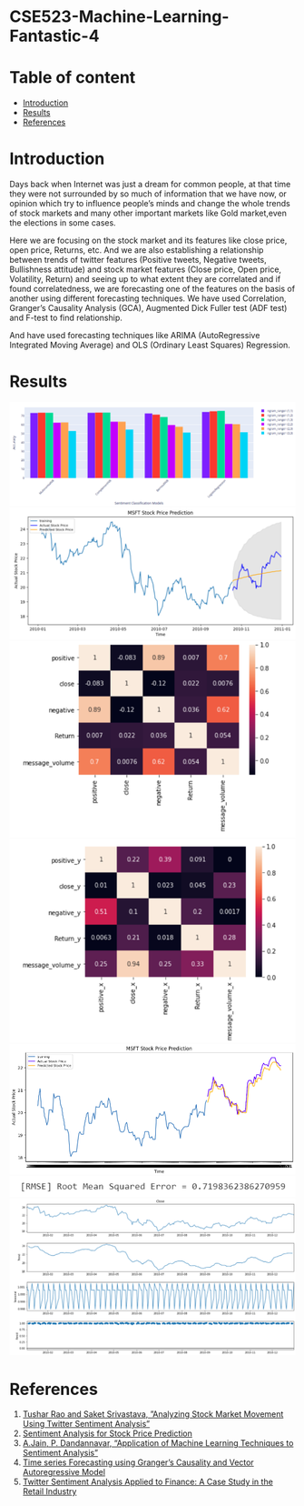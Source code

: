 # CSE523-Machine-Learning-Fantastic-4
# Table of content
- [Introduction](#Introduction)
- [Results](#Results)
- [References](#References)


# Introduction
<p>
Days back when Internet was just a dream for common people, at that time they were not surrounded by so much of information that we have now, or opinion which try to influence people’s minds and change the whole trends of stock markets and many other important markets like Gold market,even the elections in some cases. 
</p>
<p>
Here we are focusing on the stock market and its features like close price, open price, Returns, etc. And we are also establishing a relationship between trends of twitter features (Positive tweets, Negative tweets, Bullishness attitude) and stock market features (Close price, Open price, Volatility, Return) and seeing up to what extent they are correlated and if found correlatedness, we are forecasting one of the features on the basis of another using different forecasting techniques.
We have used Correlation, Granger’s Causality Analysis (GCA), Augmented Dick Fuller test (ADF test) and F-test to find relationship.
</p>
<p>
And have used forecasting techniques like ARIMA (AutoRegressive Integrated Moving Average) and OLS (Ordinary
Least Squares) Regression.
</p>

# Results
![comp](https://github.com/mrchocha/CSE523-Machine-Learning-Fantastic-4/blob/main/Results/comp.png)
![ARIMA_forecast](https://github.com/mrchocha/CSE523-Machine-Learning-Fantastic-4/blob/main/Results/ARIMA_forecast.png)
![Correlation Matrix](https://github.com/mrchocha/CSE523-Machine-Learning-Fantastic-4/blob/main/Results/Correlation_Matrix.png)
![GCA_matrix](https://github.com/mrchocha/CSE523-Machine-Learning-Fantastic-4/blob/main/Results/GCA_matrix.png)
![OLS](https://github.com/mrchocha/CSE523-Machine-Learning-Fantastic-4/blob/main/Results/OLS.png)
![RMSE_ARIMA](https://github.com/mrchocha/CSE523-Machine-Learning-Fantastic-4/blob/main/Results/RMSE_ARIMA.png)
![seasonal_decompose](https://github.com/mrchocha/CSE523-Machine-Learning-Fantastic-4/blob/main/Results/seasonal_decompose.png)


# References
1. [Tushar Rao and Saket Srivastava, ”Analyzing Stock Market Movement Using Twitter Sentiment Analysis”](http://eprints.lincoln.ac.uk/id/eprint/11274/1/ASONAM%202012.pdf)
2. [Sentiment Analysis for Stock Price Prediction](https://towardsdatascience.com/sentiment-analysis-for-stock-price-prediction-in-python-bed40c65d178)
3. [A.Jain, P. Dandannavar, “Application of Machine Learning Techniques to Sentiment Analysis”](https://sci-hub.se/10.1109/ICATCCT.2016.7912076)
4. [Time series Forecasting using Granger’s Causality and Vector Autoregressive Model](https://towardsdatascience.com/granger-causality-and-vector-auto-regressive-model-for-time-series-forecasting-3226a64889a6)
5. [ Twitter Sentiment Analysis Applied to Finance: A Case Study in the Retail Industry](https://www.researchgate.net/publication/279864932_Twitter_Sentiment_Analysis_Applied_to_Finance_A_Case_Study_in_the_Retail_Industry)
